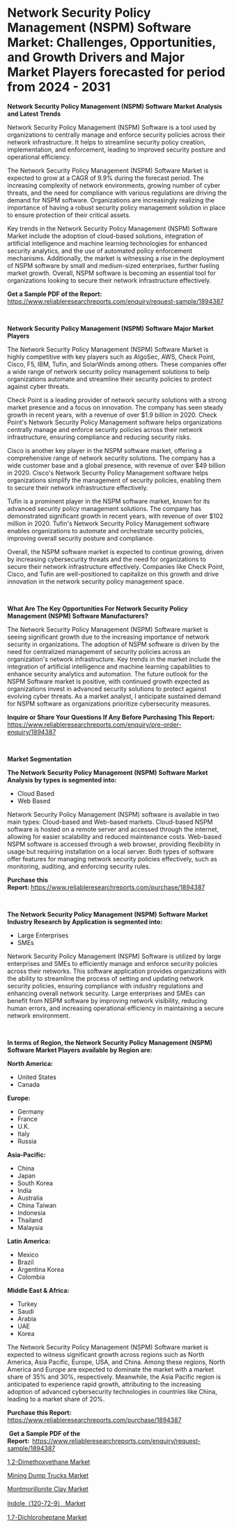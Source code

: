 <p><h1>Network Security Policy Management (NSPM) Software Market: Challenges, Opportunities, and Growth Drivers and Major Market Players forecasted for period from 2024 - 2031</h1></p><p><strong>Network Security Policy Management (NSPM) Software Market Analysis and Latest Trends</strong></p>
<p><p>Network Security Policy Management (NSPM) Software is a tool used by organizations to centrally manage and enforce security policies across their network infrastructure. It helps to streamline security policy creation, implementation, and enforcement, leading to improved security posture and operational efficiency.</p><p>The Network Security Policy Management (NSPM) Software Market is expected to grow at a CAGR of 9.9% during the forecast period. The increasing complexity of network environments, growing number of cyber threats, and the need for compliance with various regulations are driving the demand for NSPM software. Organizations are increasingly realizing the importance of having a robust security policy management solution in place to ensure protection of their critical assets.</p><p>Key trends in the Network Security Policy Management (NSPM) Software Market include the adoption of cloud-based solutions, integration of artificial intelligence and machine learning technologies for enhanced security analytics, and the use of automated policy enforcement mechanisms. Additionally, the market is witnessing a rise in the deployment of NSPM software by small and medium-sized enterprises, further fueling market growth. Overall, NSPM software is becoming an essential tool for organizations looking to secure their network infrastructure effectively.</p></p>
<p><strong>Get a Sample PDF of the Report:&nbsp;</strong> <a href="https://www.reliableresearchreports.com/enquiry/request-sample/1894387">https://www.reliableresearchreports.com/enquiry/request-sample/1894387</a></p>
<p>&nbsp;</p>
<p><strong>Network Security Policy Management (NSPM) Software Major Market Players</strong></p>
<p><p>The Network Security Policy Management (NSPM) Software Market is highly competitive with key players such as AlgoSec, AWS, Check Point, Cisco, F5, IBM, Tufin, and SolarWinds among others. These companies offer a wide range of network security policy management solutions to help organizations automate and streamline their security policies to protect against cyber threats.</p><p>Check Point is a leading provider of network security solutions with a strong market presence and a focus on innovation. The company has seen steady growth in recent years, with a revenue of over $1.9 billion in 2020. Check Point's Network Security Policy Management software helps organizations centrally manage and enforce security policies across their network infrastructure, ensuring compliance and reducing security risks.</p><p>Cisco is another key player in the NSPM software market, offering a comprehensive range of network security solutions. The company has a wide customer base and a global presence, with revenue of over $49 billion in 2020. Cisco's Network Security Policy Management software helps organizations simplify the management of security policies, enabling them to secure their network infrastructure effectively.</p><p>Tufin is a prominent player in the NSPM software market, known for its advanced security policy management solutions. The company has demonstrated significant growth in recent years, with revenue of over $102 million in 2020. Tufin's Network Security Policy Management software enables organizations to automate and orchestrate security policies, improving overall security posture and compliance.</p><p>Overall, the NSPM software market is expected to continue growing, driven by increasing cybersecurity threats and the need for organizations to secure their network infrastructure effectively. Companies like Check Point, Cisco, and Tufin are well-positioned to capitalize on this growth and drive innovation in the network security policy management space.</p></p>
<p>&nbsp;</p>
<p><strong>What Are The Key Opportunities For Network Security Policy Management (NSPM) Software Manufacturers?</strong></p>
<p><p>The Network Security Policy Management (NSPM) Software market is seeing significant growth due to the increasing importance of network security in organizations. The adoption of NSPM software is driven by the need for centralized management of security policies across an organization's network infrastructure. Key trends in the market include the integration of artificial intelligence and machine learning capabilities to enhance security analytics and automation. The future outlook for the NSPM Software market is positive, with continued growth expected as organizations invest in advanced security solutions to protect against evolving cyber threats. As a market analyst, I anticipate sustained demand for NSPM software as organizations prioritize cybersecurity measures.</p></p>
<p><strong>Inquire or Share Your Questions If Any Before Purchasing This Report:</strong> <a href="https://www.reliableresearchreports.com/enquiry/pre-order-enquiry/1894387">https://www.reliableresearchreports.com/enquiry/pre-order-enquiry/1894387</a></p>
<p>&nbsp;</p>
<p><strong>Market Segmentation</strong></p>
<p><strong>The Network Security Policy Management (NSPM) Software Market Analysis by types is segmented into:</strong></p>
<p><ul><li>Cloud Based</li><li>Web Based</li></ul></p>
<p><p>Network Security Policy Management (NSPM) software is available in two main types: Cloud-based and Web-based markets. Cloud-based NSPM software is hosted on a remote server and accessed through the internet, allowing for easier scalability and reduced maintenance costs. Web-based NSPM software is accessed through a web browser, providing flexibility in usage but requiring installation on a local server. Both types of software offer features for managing network security policies effectively, such as monitoring, auditing, and enforcing security rules.</p></p>
<p><strong>Purchase this Report:&nbsp;</strong><a href="https://www.reliableresearchreports.com/purchase/1894387">https://www.reliableresearchreports.com/purchase/1894387</a></p>
<p>&nbsp;</p>
<p><strong>The Network Security Policy Management (NSPM) Software Market Industry Research by Application is segmented into:</strong></p>
<p><ul><li>Large Enterprises</li><li>SMEs</li></ul></p>
<p><p>Network Security Policy Management (NSPM) Software is utilized by large enterprises and SMEs to efficiently manage and enforce security policies across their networks. This software application provides organizations with the ability to streamline the process of setting and updating network security policies, ensuring compliance with industry regulations and enhancing overall network security. Large enterprises and SMEs can benefit from NSPM software by improving network visibility, reducing human errors, and increasing operational efficiency in maintaining a secure network environment.</p></p>
<p>&nbsp;</p>
<p><strong>In terms of Region, the Network Security Policy Management (NSPM) Software Market Players available by Region are:</strong></p>
<p>
    <p> <strong> North America: </strong>
        <ul>
            <li>United States</li>
            <li>Canada</li>
        </ul>
        </p> 
    <p> <strong> Europe: </strong>
        <ul>
            <li>Germany</li>
            <li>France</li>
            <li>U.K.</li>
            <li>Italy</li>
            <li>Russia</li>
        </ul>
        </p> 
    <p> <strong> Asia-Pacific: </strong>
        <ul>
            <li>China</li>
            <li>Japan</li>
            <li>South Korea</li>
            <li>India</li>
            <li>Australia</li>
            <li>China Taiwan</li>
            <li>Indonesia</li>
            <li>Thailand</li>
            <li>Malaysia</li>
        </ul>
        </p> 
    <p> <strong> Latin America: </strong>
        <ul>
            <li>Mexico</li>
            <li>Brazil</li>
            <li>Argentina Korea</li>
            <li>Colombia</li>
        </ul>
        </p> 
    <p> <strong> Middle East & Africa: </strong>
        <ul>
            <li>Turkey</li>
            <li>Saudi</li>
            <li>Arabia</li>
            <li>UAE</li>
            <li>Korea</li>
        </ul>
    </p>
    </p>
<p><p>The Network Security Policy Management (NSPM) Software market is expected to witness significant growth across regions such as North America, Asia Pacific, Europe, USA, and China. Among these regions, North America and Europe are expected to dominate the market with a market share of 35% and 30%, respectively. Meanwhile, the Asia Pacific region is anticipated to experience rapid growth, attributing to the increasing adoption of advanced cybersecurity technologies in countries like China, leading to a market share of 20%.</p></p>
<p><strong>Purchase this Report: </strong><a href="https://www.reliableresearchreports.com/purchase/1894387">https://www.reliableresearchreports.com/purchase/1894387</a></p>
<p>&nbsp;<strong>Get a Sample PDF of the Report:&nbsp;&nbsp;</strong><a href="https://www.reliableresearchreports.com/enquiry/request-sample/1894387">https://www.reliableresearchreports.com/enquiry/request-sample/1894387</a></p>
<p><strong></strong></p>
<p><p><a href="https://funky-papaya-cf4.notion.site/1-2-Dimethoxyethane-Market-Size-Market-Trends-and-Growth-Outlook-forecasted-for-period-from-2024-t-c88769fae1c34a6cb27703bb0de9e576">1,2-Dimethoxyethane Market</a></p><p><a href="https://view.publitas.com/reportprime-1/mining-dump-trucks-market-size-2024-2031-global-industrial-analysis-key-geographical-regions-market-share-top-key-players-product-types-and-forecast-research-report/">Mining Dump Trucks Market</a></p><p><a href="https://view.publitas.com/reportprime-1/montmorillonite-clay-market-size-2024-2031-global-industrial-analysis-key-geographical-regions-market-share-top-key-players-product-types-and-forecast-research-report/">Montmorillonite Clay Market</a></p><p><a href="https://summer-dogwood-3e9.notion.site/Indole-120-72-9-Market-Analysis-and-Market-Size-Global-Industry-Overview-Market-Segmentation-and--7409d58621ca447da473a1f82f0756ef">Indole（120-72-9） Market</a></p><p><a href="https://picayune-night-cbd.notion.site/1-7-Dichloroheptane-Market-Size-Evaluating-its-Market-Trends-Growth-and-Projections-2024-2031-06ba698f6dd841f2a7a522fdeeb17a52">1,7-Dichloroheptane Market</a></p></p>